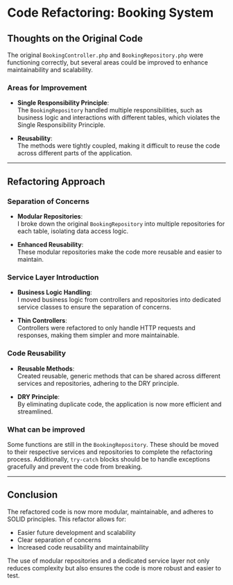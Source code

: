 # Code Refactoring: Booking System

## Thoughts on the Original Code

The original `BookingController.php` and `BookingRepository.php` were functioning correctly, but several areas could be improved to enhance maintainability and scalability.

### Areas for Improvement

- **Single Responsibility Principle**:  
  The `BookingRepository` handled multiple responsibilities, such as business logic and interactions with different tables, which violates the Single Responsibility Principle.

- **Reusability**:  
  The methods were tightly coupled, making it difficult to reuse the code across different parts of the application.

---

## Refactoring Approach

### Separation of Concerns

- **Modular Repositories**:  
  I broke down the original `BookingRepository` into multiple repositories for each table, isolating data access logic.

- **Enhanced Reusability**:  
  These modular repositories make the code more reusable and easier to maintain.

### Service Layer Introduction

- **Business Logic Handling**:  
  I moved business logic from controllers and repositories into dedicated service classes to ensure the separation of concerns.

- **Thin Controllers**:  
  Controllers were refactored to only handle HTTP requests and responses, making them simpler and more maintainable.

### Code Reusability

- **Reusable Methods**:  
  Created reusable, generic methods that can be shared across different services and repositories, adhering to the DRY principle.

- **DRY Principle**:  
  By eliminating duplicate code, the application is now more efficient and streamlined.

### What can be improved

Some functions are still in the `BookingRepository`. These should be moved to their respective services and repositories to complete the refactoring process.
Additionally, `try-catch` blocks should be to handle exceptions gracefully and prevent the code from breaking.

---

## Conclusion

The refactored code is now more modular, maintainable, and adheres to SOLID principles. This refactor allows for:
- Easier future development and scalability
- Clear separation of concerns
- Increased code reusability and maintainability

The use of modular repositories and a dedicated service layer not only reduces complexity but also ensures the code is more robust and easier to test.

